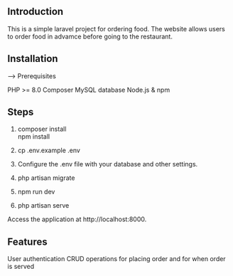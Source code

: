## Introduction

This is a simple laravel project for ordering food. The website allows users to order food in advamce before going to the restaurant.

## Installation
--> Prerequisites

PHP >= 8.0
Composer
MySQL database
Node.js & npm

## Steps

1. composer install<br>
npm install

2. cp .env.example .env

3. Configure the .env file with your database and other settings.

4. php artisan migrate

5. npm run dev

6. php artisan serve

Access the application at http://localhost:8000.

## Features

User authentication
CRUD operations for placing order and for when order is served
